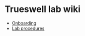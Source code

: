 # Trueswell lab wiki

* [Onboarding](pages/onboarding.md)
* [Lab procedures](pages/lab-procedures.md)